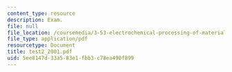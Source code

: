 ```yaml
---
content_type: resource
description: Exam.
file: null
file_location: /coursemedia/3-53-electrochemical-processing-of-materials-spring-2001/5ee8147d33a583e1fbb3c78ea490f899_test2_2001.pdf
file_type: application/pdf
resourcetype: Document
title: test2_2001.pdf
uid: 5ee8147d-33a5-83e1-fbb3-c78ea490f899
---
```

